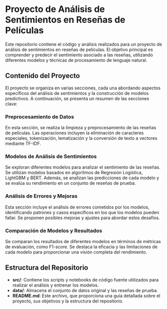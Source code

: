 # Proyecto de Análisis de Sentimientos en Reseñas de Películas

Este repositorio contiene el código y análisis realizados para un proyecto de análisis de sentimientos en reseñas de películas. El objetivo principal es comprender y predecir el sentimiento asociado a las reseñas, utilizando diferentes modelos y técnicas de procesamiento de lenguaje natural.

## Contenido del Proyecto

El proyecto se organiza en varias secciones, cada una abordando aspectos específicos del análisis de sentimientos y la construcción de modelos predictivos. A continuación, se presenta un resumen de las secciones clave:

### Preprocesamiento de Datos

En esta sección, se realiza la limpieza y preprocesamiento de las reseñas de películas. Las operaciones incluyen la eliminación de caracteres especiales, tokenización, lematización y la conversión de texto a vectores mediante TF-IDF.

### Modelos de Análisis de Sentimientos

Se exploran diferentes modelos para analizar el sentimiento de las reseñas. Se utilizan modelos basados en algoritmos de Regresión Logística, LightGBM y BERT. Además, se analizan las predicciones de cada modelo y se evalúa su rendimiento en un conjunto de reseñas de prueba.

### Análisis de Errores y Mejoras

Esta sección incluye el análisis de errores cometidos por los modelos, identificando patrones y casos específicos en los que los modelos pueden fallar. Se proponen posibles mejoras y ajustes para abordar estos desafíos.

### Comparación de Modelos y Resultados

Se comparan los resultados de diferentes modelos en términos de métricas de evaluación, como F1-score. Se destaca la eficacia y las limitaciones de cada modelo para proporcionar una visión completa del rendimiento.

## Estructura del Repositorio

- **src/**: Contiene los scripts y notebooks de código fuente utilizados para realizar el análisis y entrenar los modelos.
- **data/**: Almacena el conjunto de datos original y las reseñas de prueba.
- **README.md**: Este archivo, que proporciona una guía detallada sobre el proyecto, sus objetivos y la estructura del repositorio.
